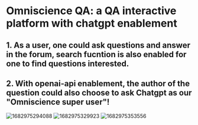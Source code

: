 # Omniscience QA:   a QA interactive platform with chatgpt enablement
## 1. As a user, one could ask questions and answer in the forum, search fucntion is also enabled for one to find questions interested.
## 2. With openai-api enablement, the author of the question could also choose to ask Chatgpt as our "Omniscience super user"!
![1682975294088](https://user-images.githubusercontent.com/107207371/235531665-9c4124b6-fc74-4460-95d6-dd5ad735135a.png)
![1682975329923](https://user-images.githubusercontent.com/107207371/235531726-261b9f88-0718-4f50-9fb5-37d422422205.png)
![1682975353556](https://user-images.githubusercontent.com/107207371/235531787-6bdb086e-eca1-4fb1-8aa7-471da6a0731e.png)

